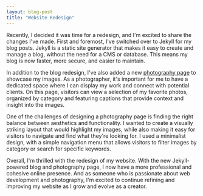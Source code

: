 ```yaml
---
layout: blog-post
title: "Website Redesign"
---
```


Recently, I decided it was time for a redesign, and I'm excited to share the changes I've made. First and foremost, I've switched over to Jekyll for my blog posts. Jekyll is a static site generator that makes it easy to create and manage a blog, without the need for a CMS or database. This means my blog is now faster, more secure, and easier to maintain.

In addition to the blog redesign, I've also added a new [photography page](/photos) to showcase my images. As a photographer, it's important for me to have a dedicated space where I can display my work and connect with potential clients. On this page, visitors can view a selection of my favorite photos, organized by category and featuring captions that provide context and insight into the images.

One of the challenges of designing a photography page is finding the right balance between aesthetics and functionality. I wanted to create a visually striking layout that would highlight my images, while also making it easy for visitors to navigate and find what they're looking for. I used a minimalist design, with a simple navigation menu that allows visitors to filter images by category or search for specific keywords.

Overall, I'm thrilled with the redesign of my website. With the new Jekyll-powered blog and photography page, I now have a more professional and cohesive online presence. And as someone who is passionate about web development and photography, I'm excited to continue refining and improving my website as I grow and evolve as a creator.